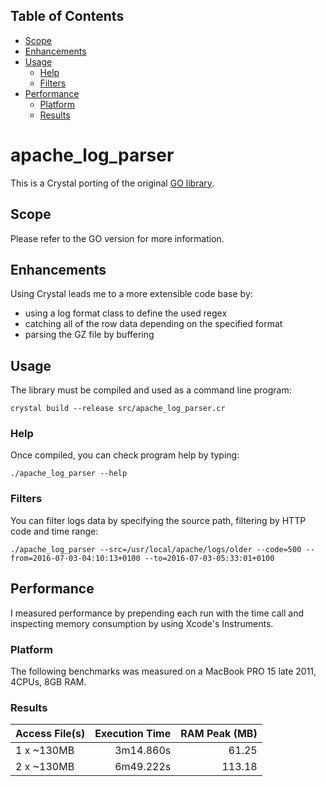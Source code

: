 ## Table of Contents
* [Scope](#scope)
* [Enhancements](#enhancements)
* [Usage](#usage)
  * [Help](#help)
  * [Filters](#filters)
* [Performance](#performance)
  * [Platform](#platform)
  * [Results](#results)

# apache_log_parser
This is a Crystal porting of the original [GO library](https://github.com/costajob/apache-log-parser).

## Scope
Please refer to the GO version for more information.

## Enhancements
Using Crystal leads me to a more extensible code base by:
* using a log format class to define the used regex
* catching all of the row data depending on the specified format
* parsing the GZ file by buffering

## Usage
The library must be compiled and used as a command line program:

```
crystal build --release src/apache_log_parser.cr
```

### Help
Once compiled, you can check program help by typing:

```
./apache_log_parser --help
```

### Filters
You can filter logs data by specifying the source path, filtering by HTTP code and time range:

```
./apache_log_parser --src=/usr/local/apache/logs/older --code=500 --from=2016-07-03-04:10:13+0100 --to=2016-07-03-05:33:01+0100
``` 

## Performance
I measured performance by prepending each run with the time call and inspecting memory consumption by using Xcode's Instruments.

### Platform
The following benchmarks was measured on a MacBook PRO 15 late 2011, 4CPUs, 8GB RAM.

### Results

|  Access File(s)        | Execution Time     |   RAM Peak (MB) |
| :----------------------| -----------------: |---------------: |
| 1 x ~130MB             |         3m14.860s  |          61.25  |
| 2 x ~130MB             |         6m49.222s  |         113.18  |

